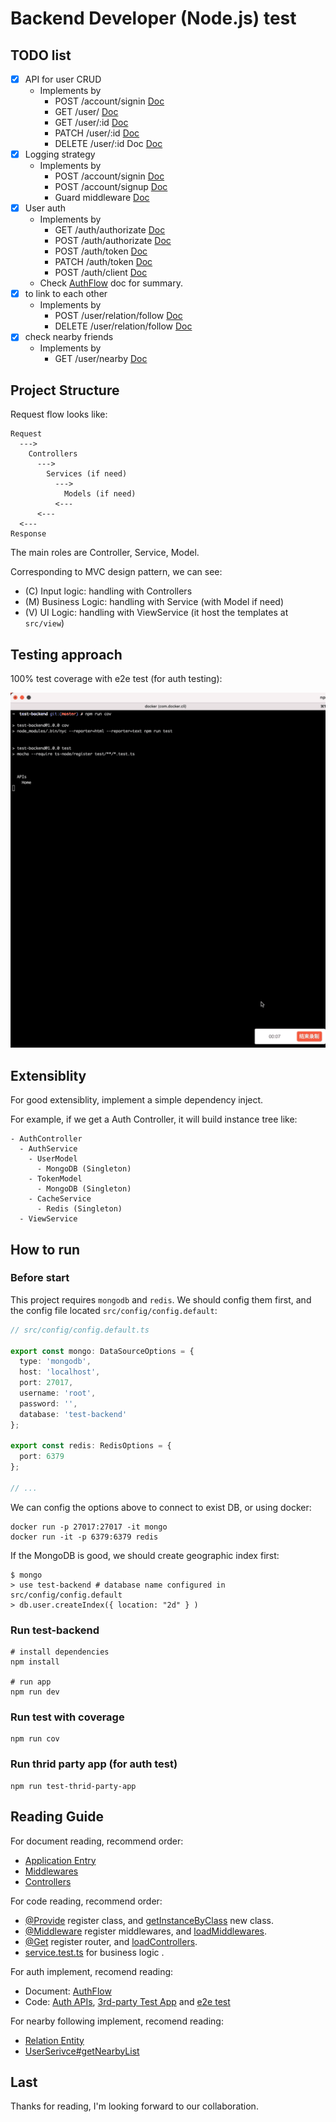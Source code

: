 # Backend Developer (Node.js) test

## TODO list

- [x] API for user CRUD
  - Implements by
    - POST    /account/signin [Doc](https://lellansin.github.io/test-backend/classes/controller_account.AccountController.html#signInPage)
    - GET     /user/ [Doc](https://lellansin.github.io/test-backend/classes/controller_user.UserController.html#getList)
    - GET     /user/:id [Doc](https://lellansin.github.io/test-backend/classes/controller_user.UserController.html#getById)
    - PATCH   /user/:id [Doc](https://lellansin.github.io/test-backend/classes/controller_user.UserController.html#update)
    - DELETE  /user/:id	Doc [Doc](https://lellansin.github.io/test-backend/classes/controller_user.UserController.html#delete)
- [x] Logging strategy
  - Implements by
    - POST    /account/signin [Doc](https://lellansin.github.io/test-backend/classes/controller_account.AccountController.html#signIn)
    - POST    /account/signup [Doc](https://lellansin.github.io/test-backend/classes/controller_account.AccountController.html#signUp)
    - Guard middleware [Doc](https://lellansin.github.io/test-backend/modules/middleware_loginRedirect.html)
- [x] User auth
  - Implements by
    - GET    /auth/authorizate [Doc](https://lellansin.github.io/test-backend/classes/controller_auth.AuthController.html#renderPage)
    - POST   /auth/authorizate [Doc](https://lellansin.github.io/test-backend/classes/controller_auth.AuthController.html#authorizate)
    - POST   /auth/token       [Doc](https://lellansin.github.io/test-backend/classes/controller_auth.AuthController.html#accessToken)
    - PATCH  /auth/token       [Doc](https://lellansin.github.io/test-backend/classes/controller_auth.AuthController.html#refreshToken)
    - POST   /auth/client      [Doc](https://lellansin.github.io/test-backend/classes/controller_auth.AuthController.html#createClient)
  - Check [AuthFlow](https://lellansin.github.io/test-backend/modules/controller_auth.html#simple-authflow) doc for summary.
- [x] to link to each other
  - Implements by
    - POST   /user/relation/follow [Doc](https://lellansin.github.io/test-backend/classes/controller_user.UserController.html#follow)
    - DELETE /user/relation/follow [Doc](https://lellansin.github.io/test-backend/classes/controller_user.UserController.html#unfollow)
- [X] check nearby friends
  - Implements by
    - GET /user/nearby [Doc](https://lellansin.github.io/test-backend/classes/controller_user.UserController.html#getNearbyList)

## Project Structure

Request flow looks like:

```
Request
  --->
    Controllers
      --->
        Services (if need)
          --->
            Models (if need)
          <---
      <---
  <---
Response
```

The main roles are Controller, Service, Model.

Corresponding to MVC design pattern, we can see:

- (C) Input logic: handling with Controllers
- (M) Business Logic: handling with Service (with Model if need)
- (V) UI Logic: handling with ViewService (it host the templates at `src/view`)

## Testing approach

100% test coverage with e2e test (for auth testing):

![unittest.gif](https://github.com/Lellansin/test-backend/raw/master/asserts/unittest.gif)

## Extensiblity

For good extensiblity, implement a simple dependency inject.

For example, if we get a Auth Controller, it will build instance tree like:

```
- AuthController
  - AuthService
    - UserModel
      - MongoDB (Singleton)
    - TokenModel
      - MongoDB (Singleton)
    - CacheService
      - Redis (Singleton)
  - ViewService
```

## How to run

### Before start

This project requires `mongodb` and `redis`. We should config them first, and the
config file located `src/config/config.default`:

```typescript
// src/config/config.default.ts

export const mongo: DataSourceOptions = {
  type: 'mongodb',
  host: 'localhost',
  port: 27017,
  username: 'root',
  password: '',
  database: 'test-backend'
};

export const redis: RedisOptions = {
  port: 6379
};

// ...
```

We can config the options above to connect to exist DB, or using docker:

```
docker run -p 27017:27017 -it mongo
docker run -it -p 6379:6379 redis
```

If the MongoDB is good, we should create geographic index first:

```shell
$ mongo
> use test-backend # database name configured in src/config/config.default
> db.user.createIndex({ location: "2d" } )
```

### Run test-backend

```shell
# install dependencies
npm install

# run app
npm run dev
```

### Run test with coverage

```shell
npm run cov
```

### Run thrid party app (for auth test)

```shell
npm run test-thrid-party-app
```

## Reading Guide

For document reading, recommend order:

- [Application Entry](https://lellansin.github.io/test-backend/modules/Application.html)
- [Middlewares](https://lellansin.github.io/test-backend/modules/middleware.html)
- [Controllers](https://lellansin.github.io/test-backend/modules/controller.html)

For code reading, recommend order:

- [@Provide](https://github.com/Lellansin/test-backend/blob/master/src/util/container.ts#L199) register class, and [getInstanceByClass](https://github.com/Lellansin/test-backend/blob/master/src/util/container.ts#L199) new class.
- [@Middleware]() register middlewares, and [loadMiddlewares](https://github.com/Lellansin/test-backend/blob/master/src/util/web.ts#L62).
- [@Get](https://github.com/Lellansin/test-backend/blob/master/src/util/web.ts#L176) register router, and [loadControllers](https://github.com/Lellansin/test-backend/blob/master/src/util/web.ts#L79).
- [service.test.ts](https://github.com/Lellansin/test-backend/blob/master/test/service.test.ts) for business logic .

For auth implement, recomend reading: 

- Document: [AuthFlow](https://lellansin.github.io/test-backend/modules/controller_auth.html#simple-authflow)
- Code: [Auth APIs](https://github.com/Lellansin/test-backend/blob/master/src/controller/auth.ts), [3rd-party Test App](https://github.com/Lellansin/test-backend/blob/master/test/thridPartyApp.ts) and [e2e test](https://github.com/Lellansin/test-backend/blob/master/test/api.test.ts#L345)

For nearby following implement, recomend reading:

- [Relation Entity](https://github.com/Lellansin/test-backend/blob/master/src/entity/relation.ts)
- [UserSerivce#getNearbyList](https://github.com/Lellansin/test-backend/blob/master/src/service/user.ts#L113)

## Last

Thanks for reading, I'm looking forward to our collaboration.
